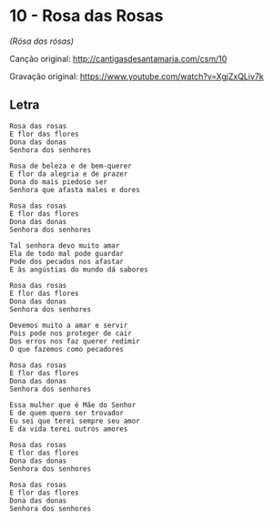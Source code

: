 # 10 - Rosa das Rosas
*(Rósa das rósas)*

Canção original: http://cantigasdesantamaria.com/csm/10

Gravação original: https://www.youtube.com/watch?v=XgjZxQLiv7k

## Letra

```
Rosa das rosas
E flor das flores
Dona das donas
Senhora dos senhores

Rosa de beleza e de bem-querer
E flor da alegria e de prazer
Dona do mais piedoso ser
Senhora que afasta males e dores

Rosa das rosas
E flor das flores
Dona das donas
Senhora dos senhores

Tal senhora devo muito amar
Ela de todo mal pode guardar
Pode dos pecados nos afastar
E às angústias do mundo dá sabores

Rosa das rosas
E flor das flores
Dona das donas
Senhora dos senhores

Devemos muito a amar e servir
Pois pode nos proteger de cair
Dos erros nos faz querer redimir
O que fazemos como pecadores

Rosa das rosas
E flor das flores
Dona das donas
Senhora dos senhores

Essa mulher que é Mãe do Senhor
E de quem quero ser trovador
Eu sei que terei sempre seu amor
E da vida terei outros amores

Rosa das rosas
E flor das flores
Dona das donas
Senhora dos senhores

Rosa das rosas
E flor das flores
Dona das donas
Senhora dos senhores
```
